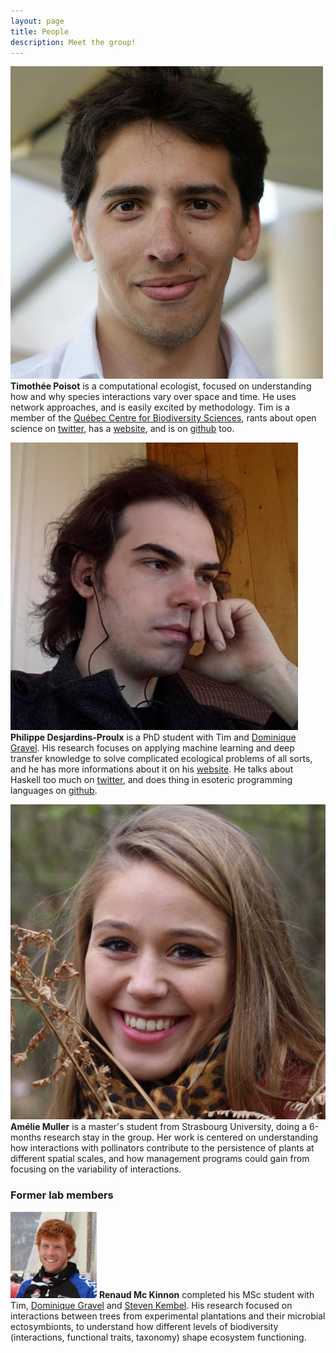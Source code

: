 ```yaml
---
layout: page
title: People
description: Meet the group!
---
```


<div class="pure-u-1 copy" markdown="1">

<img src="/mugshots/tim.jpg" class="mugshot"/> **Timothée Poisot** is a computational
ecologist, focused on understanding how and why species interactions
vary over space and time. He uses network approaches, and is
easily excited by methodology. Tim is a member of the [Québec
Centre for Biodiversity Sciences][qcbs], rants about open science on
[twitter](http://twitter.com/tpoi), has a [website](http://timotheepoisot.fr/),
and is on [github](http://github.com/tpoisot/) too.

</div>

<div class="pure-u-1 copy" markdown="1">

<img src="/mugshots/philippedesjardinsproulx.jpg" class="mugshot"/> **Philippe
Desjardins-Proulx** is a PhD student with Tim and [Dominique Gravel][dom]. His
research focuses on applying machine learning and deep transfer knowledge to
solve complicated ecological problems of all sorts, and he has more informations
about it on his [website](http://phdp.github.io/). He talks about Haskell too
much on [twitter](http://twitter.com/phdpqc/), and does thing in esoteric
programming languages on [github](http://github.com/phdp/).

</div>


<div class="pure-u-1 copy" markdown="1">

<img src="/mugshots/ameliemuller.jpg" class="mugshot"/> **Amélie Muller** is a master's
student from Strasbourg University, doing a 6-months research stay in the group.
Her work is centered on understanding how interactions with pollinators
contribute to the persistence of plants at different spatial scales, and how
management programs could gain from focusing on the variability of interactions.

</div>

<div class="pure-u-1 copy" markdown="1">

### Former lab members

</div>


<div class="pure-u-1 copy" markdown="1">

<img src="/mugshots/renaudmckinnon.png" class="mugshot"/> **Renaud Mc Kinnon**
completed his MSc student with Tim, [Dominique Gravel][dom] and [Steven
Kembel][skemb]. His research focused on interactions between trees from
experimental plantations and their microbial ectosymbionts, to understand how
different levels of biodiversity (interactions, functional traits, taxonomy)
shape ecosystem functioning.

</div>


[qcbs]: http://qcbs.ca/fr/membres/les-chercheurs/?profile=166
[dom]: http://chaire-eec.uqar.ca/
[skemb]: http://phylodiversity.net/skembel/index.html
